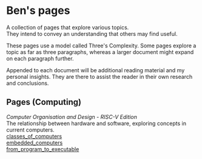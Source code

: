 # Ben's pages

A collection of pages that explore various topics.  
They intend to convey an understanding that others may find useful.

These pages use a model called Three's Complexity. Some pages explore a topic
as far as three paragraphs, whereas a larger document might expand on each
paragraph further.

Appended to each document will be additional reading material and my personal
insights. They are there to assist the reader in their own research and
conclusions.

## Pages (Computing)

_Computer Organisation and Design - RISC-V Edition_  
The relationship between hardware and software, exploring concepts in current
computers.  
[classes_of_computers](./computing/classes_of_computers.md)  
[embedded_computers](./computing/embedded_computers.md)  
[from_program_to_executable](./computing/from_program_to_executable.md)  

